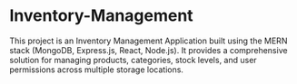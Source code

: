 # Inventory-Management
This project is an Inventory Management Application built using the MERN stack (MongoDB, Express.js, React, Node.js). It provides a comprehensive solution for managing products, categories, stock levels, and user permissions across multiple storage locations.
